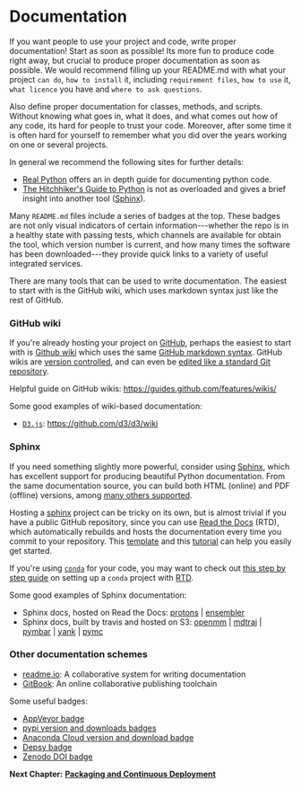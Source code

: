 # Documentation

If you want people to use your project and code, write proper documentation!
Start as soon as possible! 
Its more fun to produce code right away, but crucial to produce proper documentation as soon as possible. 
We would recommend filling up your README.md with what your project `can do`, `how to install` it, including `requirement files`, `how to use` it, `what licence` you have and `where to ask questions`.

Also define proper documentation for classes, methods, and scripts.
Without knowing what goes in, what it does, and what comes out how of any code, its hard for people to trust your code.
Moreover, after some time it is often hard for yourself to remember what you did over the years working on one or several projects.

In general we recommend the following sites for further details:
* [Real Python](https://realpython.com/documenting-python-code/) offers an in depth guide for documenting python code.
* [The Hitchhiker's Guide to Python](https://docs.python-guide.org/writing/documentation/) is not as overloaded and gives a brief insight into another tool ([Sphinx](https://www.sphinx-doc.org/en/master/)).

Many `README.md` files include a series of badges at the top.
These badges are not only visual indicators of certain information---whether the repo is in a healthy state with passing tests, which channels are available for obtain the tool, which version number is current, and how many times the software has been downloaded---they provide quick links to a variety of useful integrated services.

There are many tools that can be used to write documentation. The easiest to start with is the GitHub wiki, which uses markdown syntax just like the rest of GitHub.

### GitHub wiki

If you're already hosting your project on [GitHub](http://github.com), perhaps the easiest to start with is [Github wiki](https://help.github.com/articles/about-github-wikis/) which uses the same [GitHub markdown syntax](https://guides.github.com/features/mastering-markdown/).
GitHub wikis are [version controlled](https://help.github.com/articles/viewing-a-wiki-s-history-of-changes/), and can even be [edited like a standard Git repository](https://help.github.com/articles/adding-and-editing-wiki-pages-locally/).

Helpful guide on GitHub wikis:
https://guides.github.com/features/wikis/

Some good examples of wiki-based documentation:
* [`D3.js`](https://github.com/d3/d3/wiki): https://github.com/d3/d3/wiki

### Sphinx

If you need something slightly more powerful, consider using [Sphinx](http://www.sphinx-doc.org/en/1.4.8/), which has excellent support for producing beautiful Python documentation.
From the same documentation source, you can build both HTML (online) and PDF (offline) versions, among [many others supported](http://www.sphinx-doc.org/en/1.4.8/builders.html).

Hosting a [sphinx](http://www.sphinx-doc.org/en/1.4.8/) project can be tricky on its own, but is almost trivial if you have a public GitHub repository, since you can use [Read the Docs](https://docs.readthedocs.io/en/latest/getting_started.html) (RTD), which automatically rebuilds and hosts the documentation every time you commit to your repository.
This [template](https://github.com/readthedocs/template) and this [tutorial](http://www.sphinx-doc.org/en/stable/tutorial.html) can help you easily get started.

If you're using [`conda`](http://conda.pydata.org/docs/) for your code, you may want to check out [this step by step guide](https://github.com/choderalab/Protons/blob/master/howto-documentation.rst) on setting up a `conda` project with [RTD](https://readthedocs.org).

Some good examples of Sphinx documentation:

* Sphinx docs, hosted on Read the Docs: [protons](http://protons.readthedocs.io) | [ensembler](http://ensembler.readthedocs.io)
* Sphinx docs, built by travis and hosted on S3: [openmm](http://docs.openmm.org/7.1.0/userguide/index.html) | [mdtraj](http://mdtraj.org/) | [pymbar](http://pymbar.org/) | [yank](http://getyank.org) | [pymc](https://github.com/pymc-devs/pymc/tree/master/docs)

### Other documentation schemes

* [readme.io](http://readme.io): A collaborative system for writing documentation
* [GitBook](https://www.gitbook.com): An online collaborative publishing toolchain

Some useful badges:
- [AppVeyor badge](https://www.appveyor.com/docs/status-badges/)
- [pypi version and downloads badges](http://codeinthehole.com/writing/pypi-readme-badges/)
- [Anaconda Cloud version and download badge](https://anaconda.org/anaconda/anaconda/badges)
- [Depsy badge](http://blog.impactstory.org/introducing-depsy/)
- [Zenodo DOI badge](https://guides.github.com/activities/citable-code/)

__Next Chapter:__ [__Packaging and Continuous Deployment__](/PACKAGING.md)
